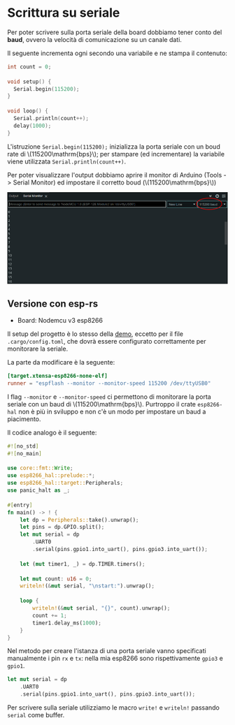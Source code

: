 # Scrittura su seriale

Per poter scrivere sulla porta seriale della board dobbiamo tener conto del **baud**, ovvero la velocità di comunicazione su un canale dati.

Il seguente incrementa ogni secondo una variabile e ne stampa il contenuto:

```C
int count = 0;

void setup() {
  Serial.begin(115200);
}

void loop() {
  Serial.println(count++);
  delay(1000);
}
```

L'istruzione `Serial.begin(115200);` inizializza la porta seriale con un boud rate di \\(115200\mathrm{bps}\\); per stampare (ed incrementare) la variabile viene utilizzata `Serial.println(count++)`.

Per poter visualizzare l'output dobbiamo aprire il monitor di Arduino (Tools -> Serial Monitor) ed impostare il corretto boud (\\(115200\mathrm{bps}\\))

<div style="text-align: center"><img src="../image/serial_print_output.png" alt="Output seriale"></div>

## Versione con esp-rs

- Board: Nodemcu v3 esp8266

Il setup del progetto è lo stesso della [demo](../lab/esp8266_blink_rs.md), eccetto per il file `.cargo/config.toml`, che dovrà essere configurato correttamente per monitorare la seriale.

La parte da modificare è la seguente:

```toml
[target.xtensa-esp8266-none-elf]
runner = "espflash --monitor --monitor-speed 115200 /dev/ttyUSB0"
```

I flag `--monitor` e `--monitor-speed` ci permettono di monitorare la porta seriale con un baud di \\(115200\mathrm{bps}\\).
Purtroppo il crate `esp8266-hal` non è più in sviluppo e non c'è un modo per impostare un baud a piacimento.

Il codice analogo è il seguente:

```rust
#![no_std]
#![no_main]

use core::fmt::Write;
use esp8266_hal::prelude::*;
use esp8266_hal::target::Peripherals;
use panic_halt as _;

#[entry]
fn main() -> ! {
    let dp = Peripherals::take().unwrap();
    let pins = dp.GPIO.split();
    let mut serial = dp
        .UART0
        .serial(pins.gpio1.into_uart(), pins.gpio3.into_uart());

    let (mut timer1, _) = dp.TIMER.timers();

    let mut count: u16 = 0;
    writeln!(&mut serial, "\nstart:").unwrap();

    loop {
        writeln!(&mut serial, "{}", count).unwrap();
        count += 1;
        timer1.delay_ms(1000);
    }
}
```

Nel metodo per creare l'istanza di una porta seriale vanno specificati manualmente i pin `rx` e `tx`: nella mia esp8266 sono rispettivamente `gpio3` e `gpio1`.

```rust
let mut serial = dp
    .UART0
    .serial(pins.gpio1.into_uart(), pins.gpio3.into_uart());
```

Per scrivere sulla seriale utilizziamo le macro `write!` e `writeln!` passando `serial` come buffer.
